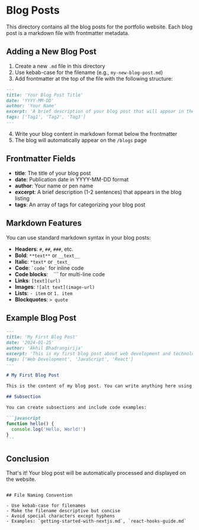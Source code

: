 # Blog Posts

This directory contains all the blog posts for the portfolio website. Each blog post is a markdown file with frontmatter metadata.

## Adding a New Blog Post

1. Create a new `.md` file in this directory
2. Use kebab-case for the filename (e.g., `my-new-blog-post.md`)
3. Add frontmatter at the top of the file with the following structure:

```markdown
---
title: 'Your Blog Post Title'
date: 'YYYY-MM-DD'
author: 'Your Name'
excerpt: 'A brief description of your blog post that will appear in the blog listing.'
tags: ['Tag1', 'Tag2', 'Tag3']
---
```

4. Write your blog content in markdown format below the frontmatter
5. The blog will automatically appear on the `/blogs` page

## Frontmatter Fields

- **title**: The title of your blog post
- **date**: Publication date in YYYY-MM-DD format
- **author**: Your name or pen name
- **excerpt**: A brief description (1-2 sentences) that appears in the blog listing
- **tags**: An array of tags for categorizing your blog post

## Markdown Features

You can use standard markdown syntax in your blog posts:

- **Headers**: `#`, `##`, `###`, etc.
- **Bold**: `**text**` or `__text__`
- **Italic**: `*text*` or `_text_`
- **Code**: `` `code` `` for inline code
- **Code blocks**: ` ` ``` for multi-line code
- **Links**: `[text](url)`
- **Images**: `![alt text](image-url)`
- **Lists**: `- item` or `1. item`
- **Blockquotes**: `> quote`

## Example Blog Post

````markdown
---
title: 'My First Blog Post'
date: '2024-01-25'
author: 'Akhil Bhadrangirija'
excerpt: 'This is my first blog post about web development and technology.'
tags: ['Web Development', 'JavaScript', 'React']
---

# My First Blog Post

This is the content of my blog post. You can write anything here using markdown syntax.

## Subsection

You can create subsections and include code examples:

```javascript
function hello() {
  console.log('Hello, World!')
}
```
````

## Conclusion

That's it! Your blog post will be automatically processed and displayed on the website.

```

## File Naming Convention

- Use kebab-case for filenames
- Make the filename descriptive but concise
- Avoid special characters except hyphens
- Examples: `getting-started-with-nextjs.md`, `react-hooks-guide.md`
```

